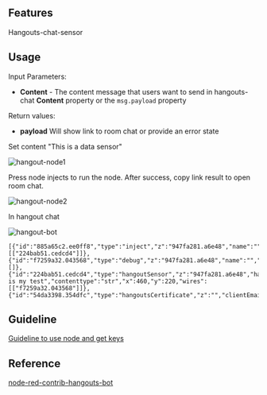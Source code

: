 ## Features
Hangouts-chat-sensor

## Usage
<p>Input Parameters:
    <ul>
        <li><b>Content</b> - The content message that users want to send in hangouts-chat <b>Content</b> property or the <code>msg.payload</code> property</li>
    </ul>
</p>
<p>Return values:
    <ul>
        <li><b>payload</b> Will show link to room chat or provide an error state</li>
    </ul>
</p>

<p>Set content "This is a data sensor"</p>

![hangout-node1](https://cdn.jsdelivr.net/gh/taminhhienmor/node-red-contrib-hangouts-chat-bot/source/image/hangout-node1.png)

<p>Press node injects to run the node. After success, copy link result to open room chat.</p>

![hangout-node2](https://cdn.jsdelivr.net/gh/taminhhienmor/node-red-contrib-hangouts-chat-bot/source/image/hangout-node2.png)

<p>In hangout chat</p>

![hangout-bot](https://cdn.jsdelivr.net/gh/taminhhienmor/node-red-contrib-hangouts-chat-bot/source/image/hangout-bot.png)

``` node
[{"id":"885a65c2.ee0ff8","type":"inject","z":"947fa281.a6e48","name":"","topic":"","payload":"","payloadType":"date","repeat":"","crontab":"","once":false,"onceDelay":0.1,"x":180,"y":220,"wires":[["224bab51.cedcd4"]]},{"id":"f7259a32.043568","type":"debug","z":"947fa281.a6e48","name":"","active":true,"tosidebar":true,"console":false,"tostatus":false,"complete":"false","x":730,"y":220,"wires":[]},{"id":"224bab51.cedcd4","type":"hangoutSensor","z":"947fa281.a6e48","hangoutsCertificate":"54da3398.354dfc","roomproperty":"AAAALmeclyU","roomtype":"str","contentproperty":"This is my test","contenttype":"str","x":460,"y":220,"wires":[["f7259a32.043568"]]},{"id":"54da3398.354dfc","type":"hangoutsCertificate","z":"","clientEmail":"","privateKey":""}]
```

## Guideline
<a href="https://github.com/taminhhienmor/node-red-contrib-hangouts-chat-bot/tree/master/source/docs/hangouts-chat-guideline-v0.0.5.docx">Guideline to use node and get keys</a>

## Reference
<a href="https://flows.nodered.org/node/node-red-contrib-hangouts-chat">node-red-contrib-hangouts-bot</a>